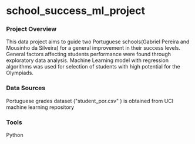 # school_success_ml_project
### Project Overview
This data project aims to guide two Portuguese schools(Gabriel Pereira and Mousinho da Silveira) for a general improvement in their success levels. General factors affecting students performance were found through exploratory data analysis. Machine Learning model with regression algorithms was used for selection of students with high potential for the Olympiads.
### Data Sources
Portuguese grades dataset ("student_por.csv" ) is obtained from UCI machine learning repository 
### Tools
Python

